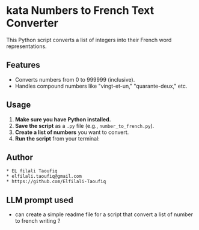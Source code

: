 # kata Numbers to French Text Converter

This Python script converts a list of integers into their French word representations. 

## Features

- Converts numbers from 0 to 999999 (inclusive).
- Handles compound numbers like "vingt-et-un," "quarante-deux," etc.

## Usage

1. **Make sure you have Python installed.**
2. **Save the script** as a `.py` file (e.g., `number_to_french.py`).
3. **Create a list of numbers** you want to convert.
4. **Run the script** from your terminal:


##  Author

    * EL filali Taoufiq
    * elfilali.taoufiq@gmail.com
    * https://github.com/Elfilali-Taoufiq

## LLM prompt used

- can create a simple readme file for a script that convert a list of number to french writing ?
